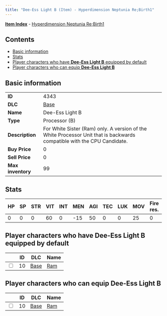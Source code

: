 ```yaml
---
title: "Dee-Ess Light B (Item) - Hyperdimension Neptunia Re;Birth1"
---
```


[**Item Index**](/neptunia/rb1/item/index.html) - [Hyperdimension Neptunia Re;Birth1](/neptunia/rb1)

## Contents

- [Basic information](#basic-information)
- [Stats](#stats)
- [Player characters who have **Dee-Ess Light B** equipped by default](#player-characters-who-have-dee-ess-light-b-equipped-by-default)
- [Player characters who can equip **Dee-Ess Light B**](#player-characters-who-can-equip-dee-ess-light-b)

## Basic information

|   |   |
| -- | -- |
| **ID** | 4343 |
| **DLC** | [Base](/neptunia/rb1/dlc/1-base.html) |
| **Name** | Dee-Ess Light B |
| **Type** | Processor (B) |
| **Description** | For White Sister (Ram) only. A version of the White Processor Unit that is backwards compatible with the CPU Candidate. |
| **Buy Price** | 0 |
| **Sell Price** | 0 |
| **Max inventory** | 99 |


## Stats

| HP | SP | STR | VIT | INT | MEN | AGI | TEC | LUK | MOV | Fire res. | Ice res. | Wind res. | Lightning res. |
| -- | -- | --- | --- | --- | --- | --- | --- | --- | --- | --------- | -------- | --------- | -------------- |
| 0 | 0 | 0 | 60 | 0 | -15 | 50 | 0 | 0 | 25 | 0 | 0 | 0 | 0 |


## Player characters who have **Dee-Ess Light B** equipped by default

|    | ID | DLC | Name |
| -- | -- | --- | ---- |
| <input type="checkbox" id="rb1-player-1-10" class="trackbox" /> | 10 | [Base](/neptunia/rb1/dlc/1-base.html) | [Ram](/neptunia/rb1/player/1-10-ram.html) |


## Player characters who can equip **Dee-Ess Light B**

|    | ID | DLC | Name |
| -- | -- | --- | ---- |
| <input type="checkbox" id="rb1-player-1-10" class="trackbox" /> | 10 | [Base](/neptunia/rb1/dlc/1-base.html) | [Ram](/neptunia/rb1/player/1-10-ram.html) |
